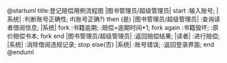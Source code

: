 @startuml
title:登记赔偿用例流程图
|图书管理员/超级管理员|
start
:输入账号;
|系统|
:判断账号正确性;
if(账号正确?) then (是)
|图书管理员/超级管理员|
:查询读者借阅信息;
   |系统|
   fork
   :书籍逾期;
   :赔偿=逾期时间*1;
   fork again
   :书籍毁坏;
   :原价赔偿书本;
   fork end
   |图书管理员/超级管理员|
   :返回赔偿结果;
   |读者|
   :进行赔偿;
   |系统|
   :消除借阅违规记录;
   stop
else(否)
|系统|
:账号错误;
:返回登录界面;
end
@enduml